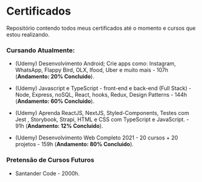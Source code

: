 # Certificados
Repositório contendo todos meus certificados até o momento e cursos que estou realizando.

### Cursando Atualmente: 

* (Udemy) Desenvolvimento Android; Crie apps como: Instagram, WhatsApp, Flappy Bird, OLX, Ifood, Uber e muito mais - 107h (**Andamento: 20% Concluido**).


* (Udemy) Javascript e TypeScript - front-end e back-end (Full Stack) - Node, Express, noSQL, React, hooks, Redux, Design Patterns - 144h (**Andamento: 60% Concluido**).


* (Udemy) Aprenda ReactJS, NextJS, Styled-Components, Testes com Jest , Storybook, Strapi, HTML e CSS com TypeScript e JavaScript. - 91h (**Andamento: 12% Concluido**).

* (Udemy) Desenvolvimento Web Completo 2021 - 20 cursos + 20 projetos - 159h (**Andamento: 80% Concluido**).

### Pretensão de Cursos Futuros
* Santander Code - 2000h.
